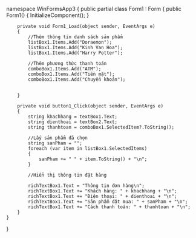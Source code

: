 namespace WinFormsApp3
{
    public partial class Form1 : Form
    {
        public Form1()
        {
            InitializeComponent();
        }

        private void Form1_Load(object sender, EventArgs e)
        {
            //Thêm thông tin danh sách sản phẩm 
            listBox1.Items.Add("Doraemon");
            listBox1.Items.Add("Kinh Van Hoa");
            listBox1.Items.Add("Harry Potter");

            //Thêm phương thức thanh toán 
            comboBox1.Items.Add("ATM");
            comboBox1.Items.Add("Tiền mặt");
            comboBox1.Items.Add("Chuyển khoản");


        }

        private void button1_Click(object sender, EventArgs e)
        {
            string khachhang = textBox1.Text;
            string dienthoai = textBox2.Text;
            string thanhtoan = comboBox1.SelectedItem?.ToString();

            //Lấy sản phẩm đã chọn
            string sanPham = "";
            foreach (var item in listBox1.SelectedItems)
            {
                sanPham += " " + item.ToString() + "\n";
            }

            //Hiển thị thông tin đặt hàng

            richTextBox1.Text = "Thông tin đơn hàng\n";
            richTextBox1.Text += "Khách hàng: " + khachhang + "\n";
            richTextBox1.Text += "Điện thoại: " + dienthoai + "\n";
            richTextBox1.Text += "Sản phẩm đặt mua: " + sanPham + "\n";
            richTextBox1.Text += "Cách thanh toán: " + thanhtoan + "\n";
        }
    }
}
